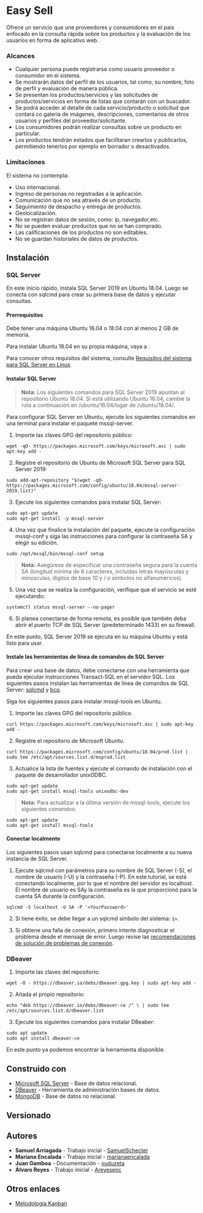 # Easy Sell

Ofrece un servicio que une proveedores y consumidores en el país enfocado en la consulta rápida sobre los productos y la evaluación de los usuarios en forma de aplicativo web.

### Alcances

* Cualquier persona puede registrarse como usuario proveedor o consumidor en el sistema.
* Se mostrarán datos del perfil de los usuarios, tal como, su nombre, foto de perfil y evaluación de manera pública.
* Se presentan los productos/servicios y las solicitudes de productos/servicios en forma de listas que contarán con un buscador.
* Se podrá acceder al detalle de cada servicio/producto o solicitud que contará co galería de imágenes, descripciones, comentarios de otros usuarios y perfiles del proveedor/solicitante.
* Los consumidores podrán realizar consultas sobre un producto en particular.
* Los productos tendrán estados que facilitaran crearlos y publicarlos, permitiendo tenerlos por ejemplo en borrador o desactivados.

### Limitaciones

El sistema no contempla:

* Uso internacional.
* Ingreso de personas no registradas a la aplicación.
* Comunicación que no sea através de un producto.
* Seguimiento de despacho y entrega de productos.
* Geolocalización.
* No se registran datos de sesión, como: ip, navegador,etc.
* No se pueden evaluar productos que no se han comprado.
* Las calificaciones de los productos no son editables.
* No se guardan historiales de datos de productos.

## Instalación

### SQL Server

En este inicio rápido, instala SQL Server 2019 en Ubuntu 18.04. Luego se conecta con sqlcmd para crear su primera base de datos y ejecutar consultas.

#### Prerrequisitos

Debe tener una máquina Ubuntu 16.04 o 18.04 con al menos 2 GB de memoria.

Para instalar Ubuntu 18.04 en su propia máquina, vaya a[](http://releases.ubuntu.com/bionic/) .

Para conocer otros requisitos del sistema, consulte [Requisitos del sistema para SQL Server en Linux](https://docs.microsoft.com/en-us/sql/linux/sql-server-linux-setup?view=sql-server-ver15#system).

#### Instalar SQL Server

>**Nota:** Los siguientes comandos para SQL Server 2019 apuntan al repositorio Ubuntu 18.04. Si está utilizando Ubuntu 16.04, cambie la ruta a continuación en /ubuntu/16.04/lugar de /ubuntu/18.04/.

Para configurar SQL Server en Ubuntu, ejecute los siguientes comandos en una terminal para instalar el paquete mssql-server.

1. Importe las claves GPG del repositorio público:

`wget -qO- https://packages.microsoft.com/keys/microsoft.asc | sudo apt-key add -`

2. Registre el repositorio de Ubuntu de Microsoft SQL Server para SQL Server 2019:

`sudo add-apt-repository "$(wget -qO- https://packages.microsoft.com/config/ubuntu/18.04/mssql-server-2019.list)"`

3. Ejecute los siguientes comandos para instalar SQL Server:
```
sudo apt-get update
sudo apt-get install -y mssql-server
```

4. Una vez que finalice la instalación del paquete, ejecute la configuración mssql-conf y siga las instrucciones para configurar la contraseña SA y elegir su edición.

`sudo /opt/mssql/bin/mssql-conf setup`

>**Nota:** Asegúrese de especificar una contraseña segura para la cuenta SA (longitud mínima de 8 caracteres, incluidas letras mayúsculas y minúsculas, dígitos de base 10 y / o símbolos no alfanuméricos).

5. Una vez que se realiza la configuración, verifique que el servicio se esté ejecutando:

`systemctl status mssql-server --no-pager`

6. Si planea conectarse de forma remota, es posible que también deba abrir el puerto TCP de SQL Server (predeterminado 1433) en su firewall.

En este punto, SQL Server 2019 se ejecuta en su máquina Ubuntu y está listo para usar.

#### Instale las herramientas de línea de comandos de SQL Server

Para crear una base de datos, debe conectarse con una herramienta que pueda ejecutar instrucciones Transact-SQL en el servidor SQL. Los siguientes pasos instalan las herramientas de línea de comandos de SQL Server: [sqlcmd](https://docs.microsoft.com/en-us/sql/tools/sqlcmd-utility?view=sql-server-ver15) y [bcp](https://docs.microsoft.com/en-us/sql/tools/bcp-utility?view=sql-server-ver15).

Siga los siguientes pasos para instalar mssql-tools en Ubuntu.

1. Importe las claves GPG del repositorio público.

`curl https://packages.microsoft.com/keys/microsoft.asc | sudo apt-key add -`

2. Registre el repositorio de Microsoft Ubuntu.

`curl https://packages.microsoft.com/config/ubuntu/18.04/prod.list | sudo tee /etc/apt/sources.list.d/msprod.list`

3. Actualice la lista de fuentes y ejecute el comando de instalación con el paquete de desarrollador unixODBC.
```
sudo apt-get update 
sudo apt-get install mssql-tools unixodbc-dev
```
>**Nota:** Para actualizar a la última versión de mssql-tools, ejecute los siguientes comandos:
```
sudo apt-get update 
sudo apt-get install mssql-tools
```
#### Conectar localmente

Los siguientes pasos usan sqlcmd para conectarse localmente a su nueva instancia de SQL Server.

1. Ejecute sqlcmd con parámetros para su nombre de SQL Server (-S), el nombre de usuario (-U) y la contraseña (-P). En este tutorial, se está conectando localmente, por lo que el nombre del servidor es localhost. El nombre de usuario es SAy la contraseña es la que proporcionó para la cuenta SA durante la configuración.

`sqlcmd -S localhost -U SA -P '<YourPassword>'`

2. Si tiene éxito, se debe llegar a un sqlcmd símbolo del sistema: `1>`.

3. Si obtiene una falla de conexión, primero intente diagnosticar el problema desde el mensaje de error. Luego revise las [recomendaciones de solución de problemas de conexión](https://docs.microsoft.com/en-us/sql/linux/sql-server-linux-troubleshooting-guide?view=sql-server-ver15#connection).

### DBeaver

1. Importe las claves del repositorio:

`wget -O - https://dbeaver.io/debs/dbeaver.gpg.key | sudo apt-key add -`

2. Añada el propio repositorio:

`echo "deb https://dbeaver.io/debs/dbeaver-ce /" \ | sudo tee /etc/apt/sources.list.d/dbeaver.list`

3. Ejecute los siguientes comandos para instalar DBeaber:
```
sudo apt update
sudo apt install dbeaver-ce
```
En este punto ya podemos encontrar la herramienta disponible.

## Construido con

* [Microsoft SQL Server](https://www.microsoft.com/es-es/sql-server/sql-server-2019) - Base de datos relacional.
* [DBeaver](https://dbeaver.io/download/) - Herramienta de administración bases de datos.
* [MongoDB](https://www.mongodb.com/) - Base de datos no relacional.

## Versionado


## Autores

* **Samuel Arriagada** - Trabajo inicial - [SamuelSchecter](https://github.com/SamuelSchecter)
* **Mariana Encalada** - Trabajo inicial - [marianaencalada](https://github.com/marianaencalada)
* **Juan Gamboa** - Documentación - [vuduzeta](https://github.com/vuduzeta)
* **Álvaro Reyes** - Trabajo inicial - [Areyesenc](https://github.com/Areyesenc)

## Otros enlaces

* [Metodología Kanban](https://trello.com/b/htISa8xu/easy-sell)

